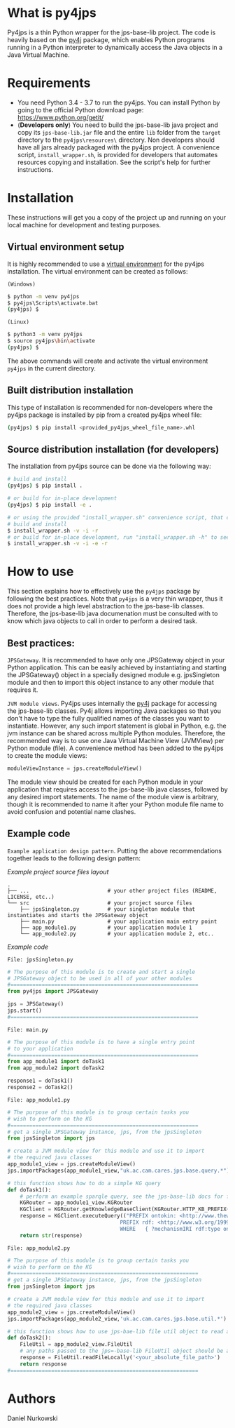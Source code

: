 # What is py4jps

Py4jps is a thin Python wrapper for the jps-base-lib project. The code is heavily based on the [py4j](https://www.py4j.org/index.html) package, which enables Python programs running in a Python interpreter to dynamically access the Java objects in a Java Virtual Machine.

# Requirements

- You need Python 3.4 - 3.7 to run the py4jps. You can install Python by going to the official Python download page: https://www.python.org/getit/
- (**Developers only**) You need to build the jps-base-lib java project and copy its `jps-base-lib.jar` file and the entire `lib` folder from the `target` directory to the `py4jps\resources\` directory. Non developers should have all jars already packaged with the py4jps project. A convenience script, `install_wrapper.sh`, is provided for developers that automates resources copying and installation. See the script's help for further instructions.

# Installation

These instructions will get you a copy of the project up and running on your local machine for development and testing purposes.

## Virtual environment setup

It is highly recommended to use a [virtual environment](https://docs.python.org/3/tutorial/venv.html) for the py4jps installation. The virtual environment can be created as follows:

`(Windows)`

```cmd
$ python -m venv py4jps
$ py4jps\Scripts\activate.bat
(py4jps) $
```

`(Linux)`
```sh
$ python3 -m venv py4jps
$ source py4jps\bin\activate
(py4jps) $
```

The above commands will create and activate the virtual environment `py4jps` in the current directory.

## Built distribution installation

This type of installation is recommended for non-developers where the py4jps package is installed by pip from a created py4jps wheel file:
```bash
(py4jps) $ pip install <provided_py4jps_wheel_file_name>.whl
```

## Source distribution installation (for developers)

The installation from py4jps source can be done via the following way:
```bash
# build and install
(py4jps) $ pip install .

# or build for in-place development
(py4jps) $ pip install -e .

# or using the provided "install_wrapper.sh" convenience script, that can create virtual environemnt, copy jar resources and install the py4jps package in one go
# build and install
$ install_wrapper.sh -v -i -r
# or build for in-place development, run "install_wrapper.sh -h" to see other available options
$ install_wrapper.sh -v -i -e -r
```

# How to use

This section explains how to effectively use the `py4jps` package by following the best practices. Note that `py4jps` is a very thin wrapper, thus it does not provide a high level abstraction to the jps-base-lib classes. Therefore, the jps-base-lib java documenation must be consulted with to know which java objects to call in order to perform a desired task.

## Best practices:

`JPSGateway`. It is recommended to have only one JPSGateway object in your Python application. This can be easily achieved by instantiating and starting the JPSGateway() object in a specially designed module e.g. jpsSingleton module and then to import this object instance to any other module that requires it.

`JVM module views`. Py4jps uses internally the [py4j](https://www.py4j.org/index.html) package for accessing the jps-base-lib classes. Py4j allows importing Java packages so that you don't have to type the fully qualified names of the classes you want to instantiate. However, any such import statement is global in Python, e.g. the jvm instance can be shared across multiple Python modules. Therefore, the recommended way is to use one Java Virtual Machine View (JVMView) per Python module (file). A convenience method has been added to the py4jps to create the module views:
```python
moduleViewInstance = jps.createModuleView()
```
The module view should be created for each Python module in your application that requires access to the jps-base-lib java classes, followed by any desired import statements. The name of the module view is arbitrary, though it is recommended to name it after your Python module file name to avoid confusion and potential name clashes.

## Example code

`Example application design pattern`. Putting the above recommendations together leads to the following design pattern:

*Example project source files layout*

    .
    ├── ...                         # your other project files (README, LICENSE, etc..)
    └── src                         # your project source files
        ├── jpsSingleton.py         # your singleton module that instantiates and starts the JPSGateway object
        ├── main.py                 # your application main entry point
        ├── app_module1.py          # your application module 1
        └── app_module2.py          # your application module 2, etc..


*Example code*

`File: jpsSingleton.py`

```python
# The purpose of this module is to create and start a single
# JPSGateway object to be used in all of your other modules
#============================================================
from py4jps import JPSGateway

jps = JPSGateway()
jps.start()
#============================================================
```

`File: main.py`

```python
# The purpose of this module is to have a single entry point
# to your application
#============================================================
from app_module1 import doTask1
from app_module2 import doTask2

response1 = doTask1()
response2 = doTask2()
```

`File: app_module1.py`

```python
# The purpose of this module is to group certain tasks you
# wish to perform on the KG
#============================================================
# get a single JPSGateway instance, jps, from the jpsSingleton
from jpsSingleton import jps

# create a JVM module view for this module and use it to import
# the required java classes
app_module1_view = jps.createModuleView()
jps.importPackages(app_module1_view,"uk.ac.cam.cares.jps.base.query.*")

# this function shows how to do a simple KG query
def doTask1():
    # perform an example sparqle query, see the jps-base-lib docs for further details
    KGRouter = app_module1_view.KGRouter
    KGClient = KGRouter.getKnowledgeBaseClient(KGRouter.HTTP_KB_PREFIX+'ontokin', True, False)
    response = KGClient.executeQuery(("PREFIX ontokin: <http://www.theworldavatar.com/ontology/ontokin/OntoKin.owl#> \
                                    PREFIX rdf: <http://www.w3.org/1999/02/22-rdf-syntax-ns#>	SELECT ?mechanismIRI \
                                    WHERE	{ ?mechanismIRI rdf:type ontokin:ReactionMechanism .} LIMIT 10"))
    return str(response)
```

`File: app_module2.py`
```python
# The purpose of this module is to group certain tasks you
# wish to perform on the KG
#============================================================
# get a single JPSGateway instance, jps, from the jpsSingleton
from jpsSingleton import jps

# create a JVM module view for this module and use it to import
# the required java classes
app_module2_view = jps.createModuleView()
jps.importPackages(app_module2_view,'uk.ac.cam.cares.jps.base.util.*')

# this function shows how to use jps-bae-lib file util object to read a local file
def doTask2():
    FileUtil = app_module2_view.FileUtil
    # any paths passed to the jps=-base-lib FileUtil object should be absolute paths
    response = FileUtil.readFileLocally('<your_absolute_file_path>')
    return response
#============================================================
```

# Authors #

Daniel Nurkowski
